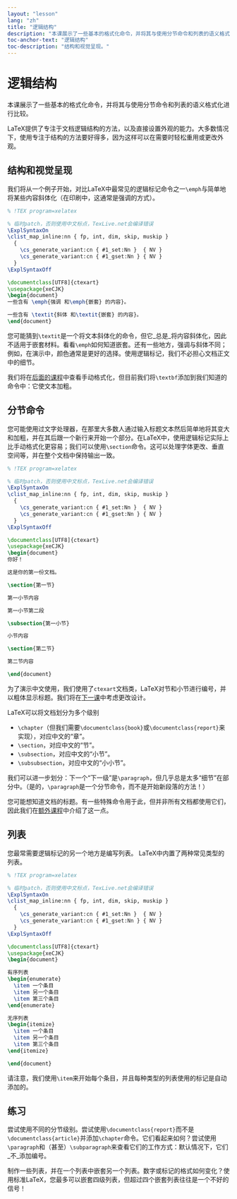 ```yaml
---
layout: "lesson"
lang: "zh"
title: "逻辑结构"
description: "本课展示了一些基本的格式化命令，并将其与使用分节命令和列表的语义格式化进行比较。"
toc-anchor-text: "逻辑结构"
toc-description: "结构和视觉呈现。"
---
```


# 逻辑结构

<span
  class="summary">本课展示了一些基本的格式化命令，并将其与使用分节命令和列表的语义格式化进行比较。</span>

LaTeX提供了专注于文档逻辑结构的方法，以及直接设置外观的能力。大多数情况下，使用专注于结构的方法要好得多，因为这样可以在需要时轻松重用或更改外观。

## 结构和视觉呈现

我们将从一个例子开始，对比LaTeX中最常见的逻辑标记命令之一`\emph`与简单地将某些内容斜体化（在印刷中，这通常是强调的方式）。

```latex
% !TEX program=xelatex

% 临时patch，否则使用中文标点，TexLive.net会编译错误
\ExplSyntaxOn
\clist_map_inline:nn { fp, int, dim, skip, muskip }
  {
    \cs_generate_variant:cn { #1_set:Nn }  { NV }
    \cs_generate_variant:cn { #1_gset:Nn } { NV }
  }
\ExplSyntaxOff

\documentclass[UTF8]{ctexart}
\usepackage{xeCJK}
\begin{document}
一些含有 \emph{强调 和\emph{嵌套} 的内容}。

一些含有 \textit{斜体 和\textit{嵌套} 的内容}。
\end{document}
```

您可能猜到`\textit`是一个将文本斜体化的命令，但它_总是_将内容斜体化，因此不适用于嵌套材料。看看`\emph`如何知道嵌套。还有一些地方，强调与斜体不同；例如，在演示中，颜色通常是更好的选择。使用逻辑标记，我们不必担心文档正文中的细节。

我们将在[后面的课程](lesson-11)中查看手动格式化，但目前我们将`\textbf`添加到我们知道的命令中：它使文本加粗。

## 分节命令

您可能使用过文字处理器，在那里大多数人通过输入标题文本然后简单地将其变大和加粗，并在其后跟一个新行来开始一个部分。在LaTeX中，使用逻辑标记实际上比手动格式化更容易；我们可以使用`\section`命令。这可以处理字体更改、垂直空间等，并在整个文档中保持输出一致。

```latex
% !TEX program=xelatex

% 临时patch，否则使用中文标点，TexLive.net会编译错误
\ExplSyntaxOn
\clist_map_inline:nn { fp, int, dim, skip, muskip }
  {
    \cs_generate_variant:cn { #1_set:Nn }  { NV }
    \cs_generate_variant:cn { #1_gset:Nn } { NV }
  }
\ExplSyntaxOff

\documentclass[UTF8]{ctexart}
\usepackage{xeCJK}
\begin{document}
你好！

这是你的第一份文档。

\section{第一节}

第一小节内容

第一小节第二段

\subsection{第一小节}

小节内容

\section{第二节}

第二节内容

\end{document}
```

为了演示中文使用，我们使用了`ctexart`文档类，LaTeX对节和小节进行编号，并以粗体显示标题。我们将在[下一课](lesson-05)中考虑更改设计。

LaTeX可以将文档划分为多个级别

- `\chapter`（但我们需要`\documentclass{book}`或`\documentclass{report}`来实现），对应中文的“章”。
- `\section`，对应中文的“节”。
- `\subsection`，对应中文的“小节”。
- `\subsubsection`，对应中文的“小小节”。

我们可以进一步划分：下一个“下一级”是`\paragraph`，但几乎总是太多“细节”在部分中。（是的，`\paragraph`是一个分节命令，而不是开始新段落的方法！）

您可能想知道文档的标题。有一些特殊命令用于此，但并非所有文档都使用它们，因此我们在[额外课程](more-04)中介绍了这一点。

## 列表

您最常需要逻辑标记的另一个地方是编写列表。
LaTeX中内置了两种常见类型的列表。

```latex
% !TEX program=xelatex

% 临时patch，否则使用中文标点，TexLive.net会编译错误
\ExplSyntaxOn
\clist_map_inline:nn { fp, int, dim, skip, muskip }
  {
    \cs_generate_variant:cn { #1_set:Nn }  { NV }
    \cs_generate_variant:cn { #1_gset:Nn } { NV }
  }
\ExplSyntaxOff

\documentclass[UTF8]{ctexart}
\usepackage{xeCJK}
\begin{document}

有序列表
\begin{enumerate}
  \item 一个条目
  \item 另一个条目
  \item 第三个条目
\end{enumerate}

无序列表
\begin{itemize}
  \item 一个条目
  \item 另一个条目
  \item 第三个条目
\end{itemize}

\end{document}
```

请注意，我们使用`\item`来开始每个条目，并且每种类型的列表使用的标记是自动添加的。

## 练习

尝试使用不同的分节级别。尝试使用`\documentclass{report}`而不是`\documentclass{article}`并添加`\chapter`命令。它们看起来如何？尝试使用`\paragraph`和（甚至）`\subparagraph`来查看它们的工作方式：默认情况下，它们_不_添加编号。

制作一些列表，并在一个列表中嵌套另一个列表。数字或标记的格式如何变化？使用标准LaTeX，您最多可以嵌套四级列表，但超过四个嵌套列表往往是一个不好的信号！

